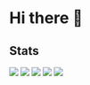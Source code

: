 # Hi there 👋

## Stats
![](http://github-profile-summary-cards.vercel.app/api/cards/profile-details?username=kazu-gor&theme=chartreuse_dark)
![](http://github-profile-summary-cards.vercel.app/api/cards/repos-per-language?username=kazu-gor&theme=chartreuse_dark)
![](http://github-profile-summary-cards.vercel.app/api/cards/most-commit-language?username=kazu-gor&theme=chartreuse_dark)
![](http://github-profile-summary-cards.vercel.app/api/cards/stats?username=kazu-gor&theme=chartreuse_dark)
![](http://github-profile-summary-cards.vercel.app/api/cards/productive-time?username=kazu-gor&theme=chartreuse_dark&utcOffset=9)

